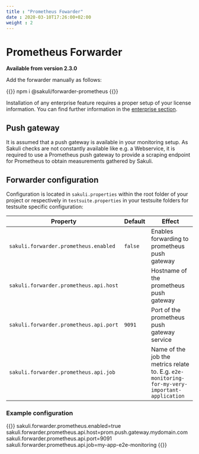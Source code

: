 ```yaml
---
title : "Prometheus Fowarder"
date : 2020-03-10T17:26:00+02:00
weight : 2
---
```


# Prometheus Forwarder

**Available from version 2.3.0**

Add the forwarder manually as follows:

{{<highlight bash>}}
npm i @sakuli/forwarder-prometheus
{{</highlight>}}

Installation of any enterprise feature requires a proper setup of your license information. You can find further information in the [enterprise section](/docs/enterprise#using-licences-information).


## Push gateway
It is assumed that a push gateway is available in your monitoring setup. As Sakuli checks are not constantly available like e.g. a Webservice, it is required to use a Prometheus push gateway to provide a scraping endpoint for Prometheus to obtain measurements gathered by Sakuli.

## Forwarder configuration

Configuration is located in `sakuli.properties` within the root folder of your project or respectively in `testsuite.properties` in your testsuite folders for testsuite specific configuration:

| Property                               | Default | Effect                                                                                         |
|----------------------------------------|---------|------------------------------------------------------------------------------------------------|
| `sakuli.forwarder.prometheus.enabled`  | `false` | Enables forwarding to prometheus push gateway                                                  |
| `sakuli.forwarder.prometheus.api.host` |         | Hostname of the prometheus push gateway                                                        |
| `sakuli.forwarder.prometheus.api.port` | `9091`  | Port of the prometheus push gateway service                                                    |
| `sakuli.forwarder.prometheus.api.job`  |         | Name of the job the metrics relate to. E.g. `e2e-monitoring-for-my-very-important-application` |


### Example configuration

{{<highlight properties>}}
sakuli.forwarder.prometheus.enabled=true
sakuli.forwarder.prometheus.api.host=prom.push.gateway.mydomain.com
sakuli.forwarder.prometheus.api.port=9091
sakuli.forwarder.prometheus.api.job=my-app-e2e-monitoring
{{</highlight>}}
